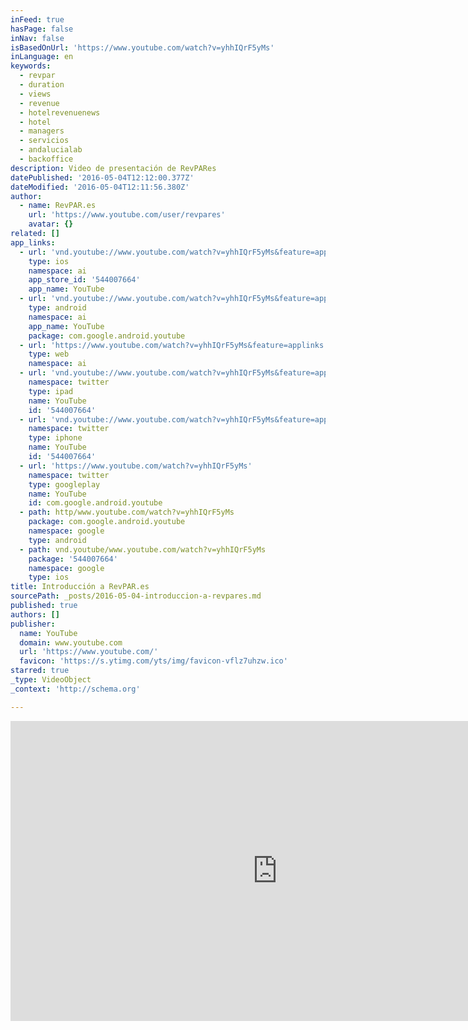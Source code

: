```yaml
---
inFeed: true
hasPage: false
inNav: false
isBasedOnUrl: 'https://www.youtube.com/watch?v=yhhIQrF5yMs'
inLanguage: en
keywords:
  - revpar
  - duration
  - views
  - revenue
  - hotelrevenuenews
  - hotel
  - managers
  - servicios
  - andalucialab
  - backoffice
description: Video de presentación de RevPARes
datePublished: '2016-05-04T12:12:00.377Z'
dateModified: '2016-05-04T12:11:56.380Z'
author:
  - name: RevPAR.es
    url: 'https://www.youtube.com/user/revpares'
    avatar: {}
related: []
app_links:
  - url: 'vnd.youtube://www.youtube.com/watch?v=yhhIQrF5yMs&feature=applinks'
    type: ios
    namespace: ai
    app_store_id: '544007664'
    app_name: YouTube
  - url: 'vnd.youtube://www.youtube.com/watch?v=yhhIQrF5yMs&feature=applinks'
    type: android
    namespace: ai
    app_name: YouTube
    package: com.google.android.youtube
  - url: 'https://www.youtube.com/watch?v=yhhIQrF5yMs&feature=applinks'
    type: web
    namespace: ai
  - url: 'vnd.youtube://www.youtube.com/watch?v=yhhIQrF5yMs&feature=applinks'
    namespace: twitter
    type: ipad
    name: YouTube
    id: '544007664'
  - url: 'vnd.youtube://www.youtube.com/watch?v=yhhIQrF5yMs&feature=applinks'
    namespace: twitter
    type: iphone
    name: YouTube
    id: '544007664'
  - url: 'https://www.youtube.com/watch?v=yhhIQrF5yMs'
    namespace: twitter
    type: googleplay
    name: YouTube
    id: com.google.android.youtube
  - path: http/www.youtube.com/watch?v=yhhIQrF5yMs
    package: com.google.android.youtube
    namespace: google
    type: android
  - path: vnd.youtube/www.youtube.com/watch?v=yhhIQrF5yMs
    package: '544007664'
    namespace: google
    type: ios
title: Introducción a RevPAR.es
sourcePath: _posts/2016-05-04-introduccion-a-revpares.md
published: true
authors: []
publisher:
  name: YouTube
  domain: www.youtube.com
  url: 'https://www.youtube.com/'
  favicon: 'https://s.ytimg.com/yts/img/favicon-vflz7uhzw.ico'
starred: true
_type: VideoObject
_context: 'http://schema.org'

---
```

<iframe src="https://cdn.embedly.com/widgets/media.html?src=https%3A%2F%2Fwww.youtube.com%2Fembed%2FyhhIQrF5yMs%3Ffeature%3Doembed&amp;url=https%3A%2F%2Fwww.youtube.com%2Fwatch%3Fv%3DyhhIQrF5yMs&amp;image=https%3A%2F%2Fi.ytimg.com%2Fvi%2FyhhIQrF5yMs%2Fhqdefault.jpg&amp;key=b7d04c9b404c499eba89ee7072e1c4f7&amp;type=text%2Fhtml&amp;schema=youtube" width="854" height="480" scrolling="no" frameborder="0" allowfullscreen="" style=""></iframe>